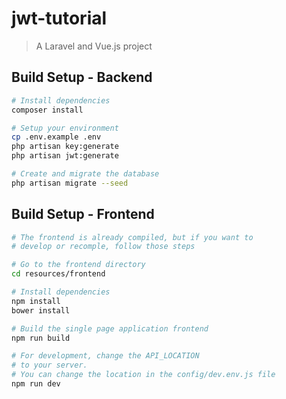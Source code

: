 # jwt-tutorial

> A Laravel and Vue.js project

## Build Setup - Backend

``` bash
# Install dependencies
composer install

# Setup your environment
cp .env.example .env
php artisan key:generate
php artisan jwt:generate

# Create and migrate the database
php artisan migrate --seed
```

## Build Setup - Frontend
``` bash
# The frontend is already compiled, but if you want to
# develop or recomple, follow those steps

# Go to the frontend directory
cd resources/frontend

# Install dependencies
npm install
bower install

# Build the single page application frontend
npm run build

# For development, change the API_LOCATION
# to your server.
# You can change the location in the config/dev.env.js file
npm run dev
```
